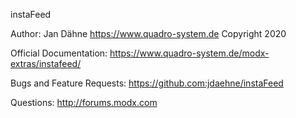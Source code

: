 
instaFeed

Author: Jan Dähne <https://www.quadro-system.de>
Copyright 2020

Official Documentation: https://www.quadro-system.de/modx-extras/instafeed/

Bugs and Feature Requests: https://github.com:jdaehne/instaFeed

Questions: http://forums.modx.com
